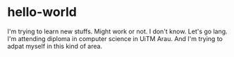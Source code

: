 # hello-world
I'm trying to learn new stuffs. Might work or not. I don't know. Let's go lang.
I'm attending diploma in computer science in UiTM Arau. And I'm trying to adpat myself in this kind of area. 
